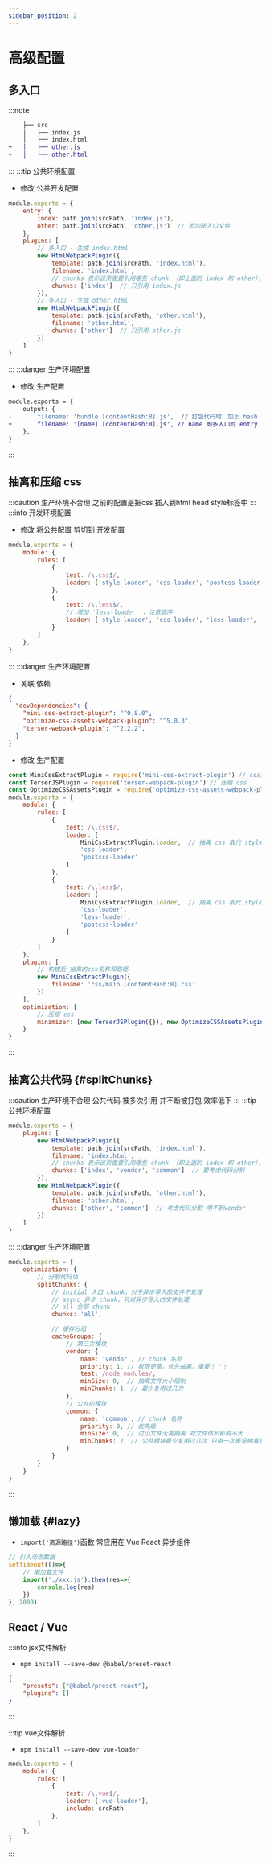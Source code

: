 ```yaml
---
sidebar_position: 2
---
```


# 高级配置
## 多入口
:::note 
```diff title='项目结构'
    ├── src
    │   ├── index.js
    │   ├── index.html
+   │   ├── other.js
+   │   └── other.html
```
:::
:::tip 公共环境配置
- 修改 公共开发配置
```js title='webpack.common.js'
module.exports = {
    entry: {
        index: path.join(srcPath, 'index.js'),
        other: path.join(srcPath, 'other.js')  // 添加新入口文件
    },
    plugins: [
        // 多入口 - 生成 index.html
        new HtmlWebpackPlugin({
            template: path.join(srcPath, 'index.html'),
            filename: 'index.html',
            // chunks 表示该页面要引用哪些 chunk （即上面的 index 和 other），默认全部引用
            chunks: ['index']  // 只引用 index.js
        }),
        // 多入口 - 生成 other.html
        new HtmlWebpackPlugin({
            template: path.join(srcPath, 'other.html'),
            filename: 'other.html',
            chunks: ['other']  // 只引用 other.js
        })
    ]
}
```
:::
:::danger 生产环境配置
- 修改 生产配置
```diff title='webpack.prod.js'
module.exports = {
    output: {
-       filename: 'bundle.[contentHash:8].js',  // 打包代码时，加上 hash 戳
+       filename: '[name].[contentHash:8].js', // name 即多入口时 entry 的 key
    },
}
```
:::

## 抽离和压缩 css
:::caution 生产环境不合理
之前的配置是把css 插入到html head style标签中
:::
:::info 开发环境配置
- 修改 将公共配置 剪切到 开发配置 
```js title='webpack.dev.js'
module.exports = {
    module: {
        rules: [
            {
                test: /\.css$/,
                loader: ['style-loader', 'css-loader', 'postcss-loader']
            },
            {
                test: /\.less$/,
                // 增加 'less-loader' ，注意顺序
                loader: ['style-loader', 'css-loader', 'less-loader', 'postcss-loader']
            }
        ]
    },
}
```
:::
:::danger 生产环境配置
- 关联 依赖
```json title='package.json'
{
  "devDependencies": {
    "mini-css-extract-plugin": "^0.8.0",
    "optimize-css-assets-webpack-plugin": "^5.0.3",
    "terser-webpack-plugin": "^2.2.2",
  }
}
```
- 修改 生产配置
```js title='webpack.prod.js'
const MiniCssExtractPlugin = require('mini-css-extract-plugin') // css抽离
const TerserJSPlugin = require('terser-webpack-plugin') // 压缩 css
const OptimizeCSSAssetsPlugin = require('optimize-css-assets-webpack-plugin') // css 压缩
module.exports = {
    module: {
        rules: [
            {
                test: /\.css$/,
                loader: [
                    MiniCssExtractPlugin.loader,  // 抽离 css 取代 style-loader
                    'css-loader',
                    'postcss-loader'
                ]
            },
            {
                test: /\.less$/,
                loader: [
                    MiniCssExtractPlugin.loader,  // 抽离 css 取代 style-loader
                    'css-loader',
                    'less-loader',
                    'postcss-loader'
                ]
            }
        ]
    },
    plugins: [
        // 构建后 抽离的css名称和路径
        new MiniCssExtractPlugin({
            filename: 'css/main.[contentHash:8].css'
        })
    ],
    optimization: {
        // 压缩 css
        minimizer: [new TerserJSPlugin({}), new OptimizeCSSAssetsPlugin({})],
    }
}
```
:::

## 抽离公共代码 {#splitChunks}
:::caution 生产环境不合理
公共代码 被多次引用 并不断被打包 效率低下
:::
:::tip 公共环境配置
```js title='webpack.common.js'
module.exports = {
    plugins: [
        new HtmlWebpackPlugin({
            template: path.join(srcPath, 'index.html'),
            filename: 'index.html',
            // chunks 表示该页面要引用哪些 chunk （即上面的 index 和 other），默认全部引用
            chunks: ['index', 'vendor', 'common']  // 要考虑代码分割
        }),
        new HtmlWebpackPlugin({
            template: path.join(srcPath, 'other.html'),
            filename: 'other.html',
            chunks: ['other', 'common']  // 考虑代码分割 用不到vendor
        })
    ]
}
```
:::
:::danger 生产环境配置
```js title='webpack.prod.js'
module.exports = {
    optimization: {
        // 分割代码块
        splitChunks: {
            // initial 入口 chunk，对于异步导入的文件不处理
            // async 异步 chunk，只对异步导入的文件处理
            // all 全部 chunk
            chunks: 'all',

            // 缓存分组
            cacheGroups: {
                // 第三方模块
                vendor: {
                    name: 'vendor', // chunk 名称
                    priority: 1, // 权限更高，优先抽离，重要！！！
                    test: /node_modules/,
                    minSize: 0,  // 抽离文件大小限制 
                    minChunks: 1  // 最少复用过几次 
                },
                // 公共的模块
                common: {
                    name: 'common', // chunk 名称
                    priority: 0, // 优先级
                    minSize: 0,  // 过小文件无需抽离 对文件体积影响不大
                    minChunks: 2  // 公共模块最少复用过几次 只用一次是没抽离意义的
                }
            }
        }
    }
}
```
:::

## 懒加载 {#lazy}
- `import('资源路径')`函数 常应用在 Vue React 异步组件
```js
// 引入动态数据 
setTimeout(()=>{
    // 懒加载文件 
    import('./xxx.js').then(res=>{
        console.log(res)
    })
}, 2000)
```

## React / Vue
:::info jsx文件解析
- `npm install --save-dev @babel/preset-react`
```json title='.babelrc'
{
    "presets": ["@babel/preset-react"],
    "plugins": []
}
```
:::

:::tip vue文件解析
- `npm install --save-dev vue-loader`
```js title='webpack.common.js'
module.exports = {
    module: {
        rules: [
            {
                test: /\.vue$/,
                loader: ['vue-loader'],
                include: srcPath
            },
        ]
    },
}
```
:::

